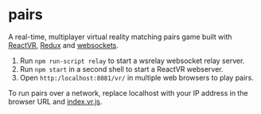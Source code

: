 # pairs 

A real-time, multiplayer virtual reality matching pairs game built with 
[ReactVR](https://facebookincubator.github.io/react-vr/),
[Redux](http://redux.js.org/) and
[websockets](https://developer.mozilla.org/en-US/docs/Web/API/WebSockets_API).

1. Run ```npm run-script relay``` to start a wsrelay websocket relay server.
2. Run ```npm start``` in a second shell to start a ReactVR webserver.
3. Open ```http:/localhost:8081/vr/``` in multiple web browsers to play pairs.

To run pairs over a network, replace localhost with your IP address in the browser URL and [index.vr.js](https://github.com/jimpurbrick/pairs/blob/18e2184bda3e5472c5ad077fde4a87de7293b7f3/index.vr.js#L45).
